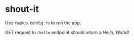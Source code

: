 # shout-it
Use ``rackup config.ru`` to run the app.

GET request to ``/hello`` endpoint should return a _Hello, World!_

